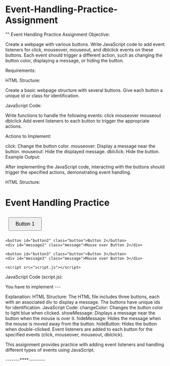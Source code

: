 # Event-Handling-Practice-Assignment

"" Event Handling Practice Assignment
Objective:

Create a webpage with various buttons. Write JavaScript code to add event listeners for click, mouseover, mouseout, and dblclick events on these buttons. Each event should trigger a different action, such as changing the button color, displaying a message, or hiding the button.

Requirements:

HTML Structure:

Create a basic webpage structure with several buttons.
Give each button a unique id or class for identification.

JavaScript Code:

Write functions to handle the following events:
click
mouseover
mouseout
dblclick
Add event listeners to each button to trigger the appropriate actions.

Actions to Implement:

click: Change the button color.
mouseover: Display a message near the button.
mouseout: Hide the displayed message.
dblclick: Hide the button.
Example Output:

After implementing the JavaScript code, interacting with the buttons should trigger the specified actions, demonstrating event handling.

HTML Structure:
<!DOCTYPE html>
<html lang="en">
<head>
    <meta charset="UTF-8">
    <meta name="viewport" content="width=device-width, initial-scale=1.0">
    <title>Event Handling Practice</title>
    <style>
        .button {
            padding: 10px 20px;
            margin: 10px;
            font-size: 16px;
            cursor: pointer;
        }
        .message {
            display: none;
            margin-top: 5px;
            color: red;
        }
    </style>
</head>
<body>
    <h1>Event Handling Practice</h1>
    <button id="button1" class="button">Button 1</button>
    <div id="message1" class="message">Mouse over Button 1</div>

    <button id="button2" class="button">Button 2</button>
    <div id="message2" class="message">Mouse over Button 2</div>

    <button id="button3" class="button">Button 3</button>
    <div id="message3" class="message">Mouse over Button 3</div>

    <script src="script.js"></script>
</body>
</html>

JavaScript Code (script.js):

You have to implement ---

Explanation:
HTML Structure: The HTML file includes three buttons, each with an associated div to display a message. The buttons have unique ids for identification.
JavaScript Code:
changeColor: Changes the button color to light blue when clicked.
showMessage: Displays a message near the button when the mouse is over it.
hideMessage: Hides the message when the mouse is moved away from the button.
hideButton: Hides the button when double-clicked.
Event listeners are added to each button for the specified events (click, mouseover, mouseout, dblclick).

This assignment provides practice with adding event listeners and handling different types of events using JavaScript.

-------****--------

